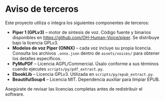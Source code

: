 # Aviso de terceros

Este proyecto utiliza o integra los siguientes componentes de terceros:

- **Piper 1 (GPLv3)** – motor de síntesis de voz. Código fuente y binarios disponibles en
  <https://github.com/OH-Human-Voice/piper>. Se distribuye bajo la licencia GPLv3.
- **Modelos de voz Piper (ONNX)** – cada voz incluye su propia licencia. Consulta los archivos
  `.onnx.json` dentro de `assets/voices/` para obtener los detalles específicos.
- **PyMuPDF** – Licencia AGPL/Commercial. Úsalo conforme a sus términos cuando ejecutes
  `scripts/py/pdf_extract.py`.
- **EbookLib** – Licencia GPLv3. Utilizada en `scripts/py/epub_extract.py`.
- **BeautifulSoup4** – Licencia MIT. Dependencia auxiliar para limpiar EPUB.

Asegúrate de revisar las licencias completas antes de redistribuir el software.
